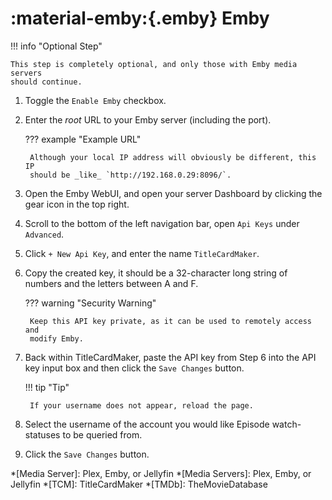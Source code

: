 # :material-emby:{.emby} Emby

!!! info "Optional Step"

    This step is completely optional, and only those with Emby media servers
    should continue.

1. Toggle the `Enable Emby` checkbox.
2. Enter the _root_ URL to your Emby server (including the port).

    ??? example "Example URL"

        Although your local IP address will obviously be different, this IP
        should be _like_ `http://192.168.0.29:8096/`.

3. Open the Emby WebUI, and open your server Dashboard by clicking the gear icon
in the top right.
4. Scroll to the bottom of the left navigation bar, open `Api Keys` under
`Advanced`.
5. Click `+ New Api Key`, and enter the name `TitleCardMaker`.
6. Copy the created key, it should be a 32-character long string of numbers and
the letters between A and F.

    ??? warning "Security Warning"

        Keep this API key private, as it can be used to remotely access and
        modify Emby.

7. Back within TitleCardMaker, paste the API key from Step 6 into the API key
input box and then click the `Save Changes` button.

    !!! tip "Tip"

        If your username does not appear, reload the page.

8. Select the username of the account you would like Episode watch-statuses to
be queried from.
9. Click the `Save Changes` button.

*[Media Server]: Plex, Emby, or Jellyfin
*[Media Servers]: Plex, Emby, or Jellyfin
*[TCM]: TitleCardMaker
*[TMDb]: TheMovieDatabase